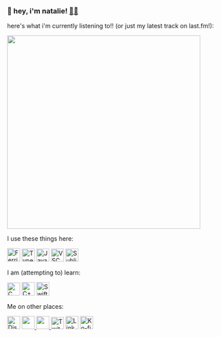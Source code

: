 ### 👋 hey, i'm natalie! <a href="https://iriie.io">🐱‍💻</a>

here's what i'm currently listening to!! (or just my latest track on last.fm!):

<a href="https://last.fm/user/kanb">
<img src="https://github-readme-lastfm.vercel.app/?username=kanb" width="450px">
  </a>

I use these things here:

<p align="left">
  <img alt="Ferris Icon" src="https://i.imgur.com/XHwQQjY.png" height="31px" width="30">
  <img alt="Typescript Icon" src="https://upload.wikimedia.org/wikipedia/commons/thumb/4/4c/Typescript_logo_2020.svg/1024px-Typescript_logo_2020.svg.png" height="30px" width="30">
  <img alt="Javascript Icon" src="https://upload.wikimedia.org/wikipedia/commons/thumb/9/99/Unofficial_JavaScript_logo_2.svg/1200px-Unofficial_JavaScript_logo_2.svg.png" height="30px" width="30">
  <img alt="VSCode icon" src="https://upload.wikimedia.org/wikipedia/commons/thumb/9/9a/Visual_Studio_Code_1.35_icon.svg/1200px-Visual_Studio_Code_1.35_icon.svg.png" height="30px" width="30">
  <img alt="Sublime Text icon" src="https://upload.wikimedia.org/wikipedia/en/thumb/d/d2/Sublime_Text_3_logo.png/150px-Sublime_Text_3_logo.png" height="30px" width="30">
</p>

I am (attempting to) learn:

<p align="left">
  <img alt="C Sharp Icon" src="https://i.imgur.com/mBt8Bmz.png" height="30px" width="30">
  <img alt="C++ Icon" src="https://i.imgur.com/S9FVMBD.png" height="31px" width="30">
  <img alt="Swift Icon" src="https://i.imgur.com/PuVyuMc.png" height="31px" width="30">
</p>

Me on other places:
<p align="left" margin="auto">
  <a href="https://discord.com/invite/bV5nBK7"><img alt="Discord" title="Discord" height="30" width="30"  src="https://github.com/espeon/espeon/assets/22222885/c91d078b-e90f-493d-9101-03837f00007f"></a>
  <a href="https://bsky.app/profile/natalie.sh"><img src="https://github.com/espeon/espeon/assets/22222885/67fb4384-678b-4481-a3cf-020a785ec03a" height="30" width="30">
    </a>
  <a href="https://keybase.io/emmais">
  <img src="https://keybase.io/images/icons/icon-keybase-logo-48@2x.png" height="30px" width="30">
    </a>
  <a href="https://twitch.tv/natelier"><img alt="Twitch" title="Twitch" height="28" width="30" src="https://gamepedia.cursecdn.com/apexlegends_gamepedia_en/0/09/Twitch_Logo.svg"></a>
    <a href="https://linkedin.com/in/kanbaru"><img alt="LinkedIn" title="LinkedIn" height="30"  width="30" src="https://github.com/espeon/espeon/assets/22222885/0386a8e7-45a2-4bd9-ab3e-ce5573238220"></a>
    <a href="https://ko-fi.com/kanbaru"><img alt="Ko-fi" title="Ko-fi" height="30" width="30" src="https://theme.zdassets.com/theme_assets/2141020/171bb773b32c4a72bcc2edfee4d01cbc00d8a004.png"></a>
</p>
